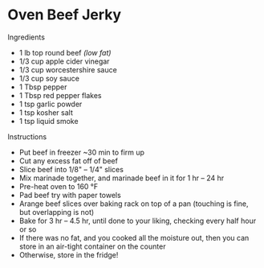 # Oven Beef Jerky

Ingredients

* 1 lb top round beef *(low fat)*
* 1/3 cup apple cider vinegar
* 1/3 cup worcestershire sauce
* 1/3 cup soy sauce
* 1 Tbsp pepper
* 1 Tbsp red pepper flakes
* 1 tsp garlic powder
* 1 tsp kosher salt
* 1 tsp liquid smoke

Instructions

* Put beef in freezer ~30 min to firm up
* Cut any excess fat off of beef
* Slice beef into 1/8" – 1/4" slices
* Mix marinade together, and marinade beef in it for 1 hr – 24 hr
* Pre-heat oven to 160 °F
* Pad beef try with paper towels
* Arange beef slices over baking rack on top of a pan (touching is fine, but overlapping is not)
* Bake for 3 hr – 4.5 hr, until done to your liking, checking every half hour or so
* If there was no fat, and you cooked all the moisture out, then you can store in an air-tight container on the counter
* Otherwise, store in the fridge!
